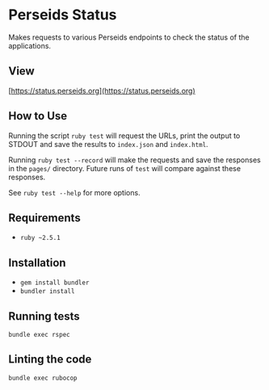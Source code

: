 # Perseids Status

Makes requests to various Perseids endpoints to check the status of the applications.

## View

[https://status.perseids.org](https://status.perseids.org)

## How to Use

Running the script `ruby test` will request the URLs, print the output to STDOUT and save the results to `index.json` and `index.html`.

Running `ruby test --record` will make the requests and save the responses in the `pages/` directory.
Future runs of `test` will compare against these responses.

See `ruby test --help` for more options.

## Requirements

* `ruby ~2.5.1`

## Installation

* `gem install bundler`
* `bundler install`

## Running tests

`bundle exec rspec`

## Linting the code

`bundle exec rubocop`
